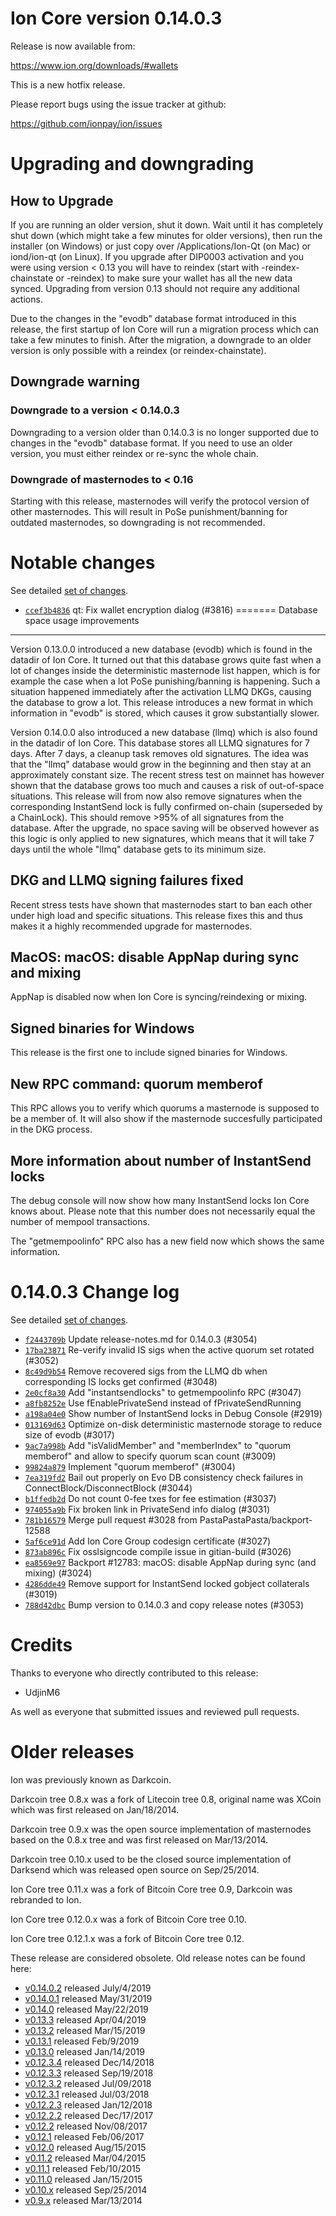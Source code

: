 Ion Core version 0.14.0.3
==========================

Release is now available from:

  <https://www.ion.org/downloads/#wallets>

This is a new hotfix release.

Please report bugs using the issue tracker at github:

  <https://github.com/ionpay/ion/issues>


Upgrading and downgrading
=========================

How to Upgrade
--------------

If you are running an older version, shut it down. Wait until it has completely
shut down (which might take a few minutes for older versions), then run the
installer (on Windows) or just copy over /Applications/Ion-Qt (on Mac) or
iond/ion-qt (on Linux). If you upgrade after DIP0003 activation and you were
using version < 0.13 you will have to reindex (start with -reindex-chainstate
or -reindex) to make sure your wallet has all the new data synced. Upgrading
from version 0.13 should not require any additional actions.

Due to the changes in the "evodb" database format introduced in this release, the
first startup of Ion Core will run a migration process which can take a few minutes
to finish. After the migration, a downgrade to an older version is only possible with
a reindex (or reindex-chainstate).

Downgrade warning
-----------------

### Downgrade to a version < 0.14.0.3

Downgrading to a version older than 0.14.0.3 is no longer supported due to
changes in the "evodb" database format. If you need to use an older version,
you must either reindex or re-sync the whole chain.

### Downgrade of masternodes to < 0.16

Starting with this release, masternodes will verify the protocol version of other
masternodes. This will result in PoSe punishment/banning for outdated masternodes,
so downgrading is not recommended.

Notable changes
===============


See detailed [set of changes](https://github.com/dashpay/dash/compare/v0.16.1.0...dashpay:v0.16.1.1).

- [`ccef3b4836`](https://github.com/dashpay/dash/commit/ccef3b48363d8bff4b919d9119355182e3902ef3) qt: Fix wallet encryption dialog (#3816)
=======
Database space usage improvements
--------------------------------
Version 0.13.0.0 introduced a new database (evodb) which is found in the datadir of Ion Core. It turned
out that this database grows quite fast when a lot of changes inside the deterministic masternode list happen,
which is for example the case when a lot PoSe punishing/banning is happening. Such a situation happened
immediately after the activation LLMQ DKGs, causing the database to grow a lot. This release introduces
a new format in which information in "evodb" is stored, which causes it grow substantially slower.  

Version 0.14.0.0 also introduced a new database (llmq) which is also found in the datadir of Ion Core.
This database stores all LLMQ signatures for 7 days. After 7 days, a cleanup task removes old signatures.
The idea was that the "llmq" database would grow in the beginning and then stay at an approximately constant
size. The recent stress test on mainnet has however shown that the database grows too much and causes a risk
of out-of-space situations. This release will from now also remove signatures when the corresponding InstantSend
lock is fully confirmed on-chain (superseded by a ChainLock). This should remove >95% of all signatures from
the database. After the upgrade, no space saving will be observed however as this logic is only applied to new
signatures, which means that it will take 7 days until the whole "llmq" database gets to its minimum size.

DKG and LLMQ signing failures fixed
-----------------------------------
Recent stress tests have shown that masternodes start to ban each other under high load and specific situations.
This release fixes this and thus makes it a highly recommended upgrade for masternodes.

MacOS: macOS: disable AppNap during sync and mixing
---------------------------------------------------
AppNap is disabled now when Ion Core is syncing/reindexing or mixing.

Signed binaries for Windows
---------------------------
This release is the first one to include signed binaries for Windows.

New RPC command: quorum memberof <proTxHash>
--------------------------------------------
This RPC allows you to verify which quorums a masternode is supposed to be a member of. It will also show
if the masternode succesfully participated in the DKG process.

More information about number of InstantSend locks
--------------------------------------------------
The debug console will now show how many InstantSend locks Ion Core knows about. Please note that this number
does not necessarily equal the number of mempool transactions.

The "getmempoolinfo" RPC also has a new field now which shows the same information.

0.14.0.3 Change log
===================

See detailed [set of changes](https://github.com/ionpay/ion/compare/v0.14.0.2...ionpay:v0.14.0.3).

- [`f2443709b`](https://github.com/ionpay/ion/commit/f2443709b) Update release-notes.md for 0.14.0.3 (#3054)
- [`17ba23871`](https://github.com/ionpay/ion/commit/17ba23871) Re-verify invalid IS sigs when the active quorum set rotated (#3052)
- [`8c49d9b54`](https://github.com/ionpay/ion/commit/8c49d9b54) Remove recovered sigs from the LLMQ db when corresponding IS locks get confirmed (#3048)
- [`2e0cf8a30`](https://github.com/ionpay/ion/commit/2e0cf8a30) Add "instantsendlocks" to getmempoolinfo RPC (#3047)
- [`a8fb8252e`](https://github.com/ionpay/ion/commit/a8fb8252e) Use fEnablePrivateSend instead of fPrivateSendRunning
- [`a198a04e0`](https://github.com/ionpay/ion/commit/a198a04e0) Show number of InstantSend locks in Debug Console (#2919)
- [`013169d63`](https://github.com/ionpay/ion/commit/013169d63) Optimize on-disk deterministic masternode storage to reduce size of evodb (#3017)
- [`9ac7a998b`](https://github.com/ionpay/ion/commit/9ac7a998b) Add "isValidMember" and "memberIndex" to "quorum memberof" and allow to specify quorum scan count (#3009)
- [`99824a879`](https://github.com/ionpay/ion/commit/99824a879) Implement "quorum memberof" (#3004)
- [`7ea319fd2`](https://github.com/ionpay/ion/commit/7ea319fd2) Bail out properly on Evo DB consistency check failures in ConnectBlock/DisconnectBlock (#3044)
- [`b1ffedb2d`](https://github.com/ionpay/ion/commit/b1ffedb2d) Do not count 0-fee txes for fee estimation (#3037)
- [`974055a9b`](https://github.com/ionpay/ion/commit/974055a9b) Fix broken link in PrivateSend info dialog (#3031)
- [`781b16579`](https://github.com/ionpay/ion/commit/781b16579) Merge pull request #3028 from PastaPastaPasta/backport-12588
- [`5af6ce91d`](https://github.com/ionpay/ion/commit/5af6ce91d) Add Ion Core Group codesign certificate (#3027)
- [`873ab896c`](https://github.com/ionpay/ion/commit/873ab896c) Fix osslsigncode compile issue in gitian-build (#3026)
- [`ea8569e97`](https://github.com/ionpay/ion/commit/ea8569e97) Backport #12783: macOS: disable AppNap during sync (and mixing) (#3024)
- [`4286dde49`](https://github.com/ionpay/ion/commit/4286dde49) Remove support for InstantSend locked gobject collaterals (#3019)
- [`788d42dbc`](https://github.com/ionpay/ion/commit/788d42dbc) Bump version to 0.14.0.3 and copy release notes (#3053)

Credits
=======

Thanks to everyone who directly contributed to this release:

- UdjinM6

As well as everyone that submitted issues and reviewed pull requests.

Older releases
==============

Ion was previously known as Darkcoin.

Darkcoin tree 0.8.x was a fork of Litecoin tree 0.8, original name was XCoin
which was first released on Jan/18/2014.

Darkcoin tree 0.9.x was the open source implementation of masternodes based on
the 0.8.x tree and was first released on Mar/13/2014.

Darkcoin tree 0.10.x used to be the closed source implementation of Darksend
which was released open source on Sep/25/2014.

Ion Core tree 0.11.x was a fork of Bitcoin Core tree 0.9,
Darkcoin was rebranded to Ion.

Ion Core tree 0.12.0.x was a fork of Bitcoin Core tree 0.10.

Ion Core tree 0.12.1.x was a fork of Bitcoin Core tree 0.12.

These release are considered obsolete. Old release notes can be found here:

- [v0.14.0.2](https://github.com/ionpay/ion/blob/master/doc/release-notes/ion/release-notes-0.14.0.2.md) released July/4/2019
- [v0.14.0.1](https://github.com/ionpay/ion/blob/master/doc/release-notes/ion/release-notes-0.14.0.1.md) released May/31/2019
- [v0.14.0](https://github.com/ionpay/ion/blob/master/doc/release-notes/ion/release-notes-0.14.0.md) released May/22/2019
- [v0.13.3](https://github.com/ionpay/ion/blob/master/doc/release-notes/ion/release-notes-0.13.3.md) released Apr/04/2019
- [v0.13.2](https://github.com/ionpay/ion/blob/master/doc/release-notes/ion/release-notes-0.13.2.md) released Mar/15/2019
- [v0.13.1](https://github.com/ionpay/ion/blob/master/doc/release-notes/ion/release-notes-0.13.1.md) released Feb/9/2019
- [v0.13.0](https://github.com/ionpay/ion/blob/master/doc/release-notes/ion/release-notes-0.13.0.md) released Jan/14/2019
- [v0.12.3.4](https://github.com/ionpay/ion/blob/master/doc/release-notes/ion/release-notes-0.12.3.4.md) released Dec/14/2018
- [v0.12.3.3](https://github.com/ionpay/ion/blob/master/doc/release-notes/ion/release-notes-0.12.3.3.md) released Sep/19/2018
- [v0.12.3.2](https://github.com/ionpay/ion/blob/master/doc/release-notes/ion/release-notes-0.12.3.2.md) released Jul/09/2018
- [v0.12.3.1](https://github.com/ionpay/ion/blob/master/doc/release-notes/ion/release-notes-0.12.3.1.md) released Jul/03/2018
- [v0.12.2.3](https://github.com/ionpay/ion/blob/master/doc/release-notes/ion/release-notes-0.12.2.3.md) released Jan/12/2018
- [v0.12.2.2](https://github.com/ionpay/ion/blob/master/doc/release-notes/ion/release-notes-0.12.2.2.md) released Dec/17/2017
- [v0.12.2](https://github.com/ionpay/ion/blob/master/doc/release-notes/ion/release-notes-0.12.2.md) released Nov/08/2017
- [v0.12.1](https://github.com/ionpay/ion/blob/master/doc/release-notes/ion/release-notes-0.12.1.md) released Feb/06/2017
- [v0.12.0](https://github.com/ionpay/ion/blob/master/doc/release-notes/ion/release-notes-0.12.0.md) released Aug/15/2015
- [v0.11.2](https://github.com/ionpay/ion/blob/master/doc/release-notes/ion/release-notes-0.11.2.md) released Mar/04/2015
- [v0.11.1](https://github.com/ionpay/ion/blob/master/doc/release-notes/ion/release-notes-0.11.1.md) released Feb/10/2015
- [v0.11.0](https://github.com/ionpay/ion/blob/master/doc/release-notes/ion/release-notes-0.11.0.md) released Jan/15/2015
- [v0.10.x](https://github.com/ionpay/ion/blob/master/doc/release-notes/ion/release-notes-0.10.0.md) released Sep/25/2014
- [v0.9.x](https://github.com/ionpay/ion/blob/master/doc/release-notes/ion/release-notes-0.9.0.md) released Mar/13/2014

